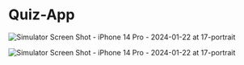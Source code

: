 # Quiz-App

![Simulator Screen Shot - iPhone 14 Pro - 2024-01-22 at 17-portrait](https://github.com/Tron8268/Quiz-App/assets/82048036/936485a1-3b7d-4fed-b1eb-bb461bd5e42d)


![Simulator Screen Shot - iPhone 14 Pro - 2024-01-22 at 17-portrait](https://github.com/Tron8268/Quiz-App/assets/82048036/976783dc-c590-4324-97d3-3028aa8b9bba)
